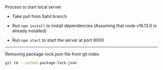 Process to start local server

- Take pull from Sahil branch

- Run `npm install` to install dependencies (Assuming that node v16.13.0 is already installed)

- Run `npm start` to start the server at port 9000

---

Removing package-lock.json file from git index

```sh
git rm --cached package-lock.json
```
